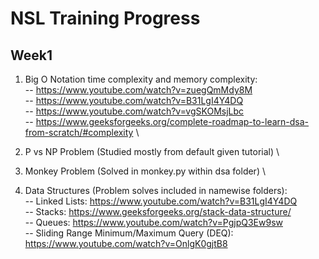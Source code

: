 # NSL Training Progress

## Week1 

1) Big O Notation time complexity and memory complexity: \
-- https://www.youtube.com/watch?v=zuegQmMdy8M \
-- https://www.youtube.com/watch?v=B31LgI4Y4DQ \
-- https://www.youtube.com/watch?v=vgSKOMsjLbc \
-- https://www.geeksforgeeks.org/complete-roadmap-to-learn-dsa-from-scratch/#complexity \

2) P vs NP Problem (Studied mostly from default given tutorial) \
3) Monkey Problem (Solved in monkey.py within dsa folder) \
4) Data Structures (Problem solves included in namewise folders): \
                  -- Linked Lists: https://www.youtube.com/watch?v=B31LgI4Y4DQ \
                  -- Stacks:       https://www.geeksforgeeks.org/stack-data-structure/ \
                  -- Queues:       https://www.youtube.com/watch?v=PgjpQ3Ew9sw \
                  -- Sliding Range Minimum/Maximum Query (DEQ): \
                                   https://www.youtube.com/watch?v=OnlgK0gjtB8
              
